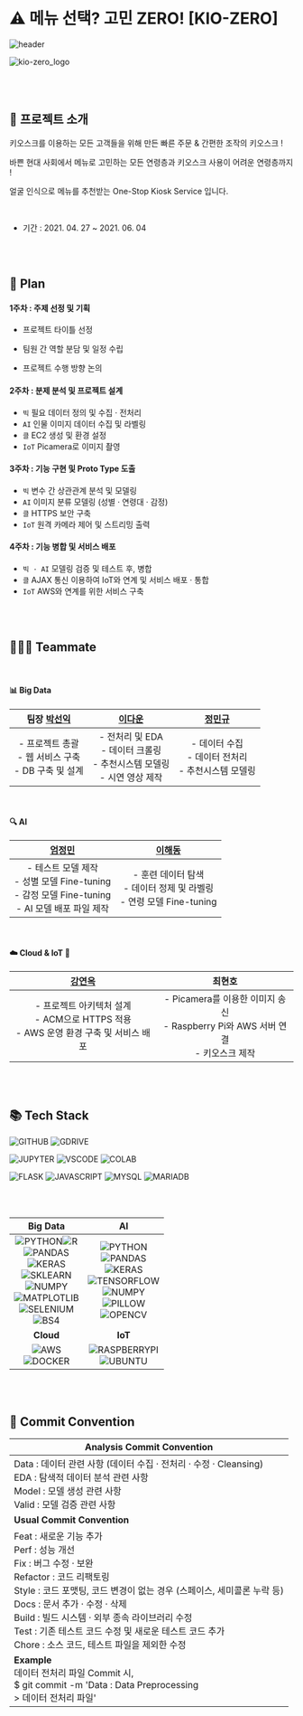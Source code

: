 # :warning: 메뉴 선택? 고민 ZERO! [KIO-ZERO]

![header](https://capsule-render.vercel.app/api?type=waving&color=FFD159&height=250&text=[KIO-ZERO]%20Project&&fontAlignY=45&desc=Multi%20Campus&Desc&descAlignY=25&descAlign=22)

![kio-zero_logo](https://user-images.githubusercontent.com/76501345/120985259-68bb1b00-c7b6-11eb-857c-f506df30dfb6.png)

<br>

<br>

## :pushpin: 프로젝트 소개

키오스크를 이용하는 모든 고객들을 위해 만든 빠른 주문 & 간편한 조작의 키오스크 !

바쁜 현대 사회에서 메뉴로 고민하는 모든 연령층과 키오스크 사용이 어려운 연령층까지 !

얼굴 인식으로 메뉴를 추천받는 One-Stop Kiosk Service 입니다.

<br>

- 기간 : 2021. 04. 27 ~ 2021. 06. 04

<br>

<br>

## :date: Plan

#### 1주차 : 주제 선정 및 기획

- 프로젝트 타이틀 선정

- 팀원 간 역할 분담 및 일정 수립

- 프로젝트 수행 방향 논의

#### 2주차 : 분제 분석 및 프로젝트 설계

- `빅`  필요 데이터 정의 및 수집 · 전처리
- `AI`  인물 이미지 데이터 수집 및 라벨링
- `클`  EC2 생성 및 환경 설정
- `IoT`  Picamera로 이미지 촬영

#### 3주차 : 기능 구현 및 Proto Type 도출

- `빅`  변수 간 상관관계 분석 및 모델링
- `AI`  이미지 분류 모델링 (성별 · 연령대 · 감정)
- `클`  HTTPS 보안 구축
- `IoT`  원격 카메라 제어 및 스트리밍 출력

#### 4주차 : 기능 병합 및 서비스 배포

- `빅 · AI`  모델링 검증 및 테스트 후, 병합
- `클`  AJAX 통신 이용하여 IoT와 연계 및 서비스 배포 · 통합
- `IoT`  AWS와 연계를 위한 서비스 구축

<br>

<br>

## :family_man_woman_girl: Teammate

<br>

#### :bar_chart:  ​Big Data

|       팀장 [박선익](https://github.com/parksimis)        |            [이다운](https://github.com/leedawoon)            |          [정민규](https://github.com/topdury)           |
| :------------------------------------------------------: | :----------------------------------------------------------: | :-----------------------------------------------------: |
| - 프로젝트 총괄<br>- 웹 서비스 구축<br>- DB 구축 및 설계 | - 전처리 및 EDA<br>- 데이터 크롤링<br>- 추천시스템 모델링<br>- 시연 영상 제작 | - 데이터 수집<br>- 데이터 전처리<br>- 추천시스템 모델링 |

<br>

#### :mag: AI

|           [엄정민](https://github.com/jungmin0710)           |           [이해동](https://github.com/leegongja07)           |
| :----------------------------------------------------------: | :----------------------------------------------------------: |
| - 테스트 모델 제작<br>- 성별 모델 Fine-tuning<br>- 감정 모델 Fine-tuning<br>- AI 모델 배포 파일 제작 | - 훈련 데이터 탐색<br>- 데이터 정제 및 라벨링<br>- 연령 모델 Fine-tuning |

<br>

#### :cloud: Cloud & IoT :nut_and_bolt:

|           [강연옥](https://github.com/janine-kang)           |                            최현호                            |
| :----------------------------------------------------------: | :----------------------------------------------------------: |
| - 프로젝트 아키텍처 설계<br>- ACM으로 HTTPS 적용<br>- AWS 운영 환경 구축 및 서비스 배포 | - Picamera를 이용한 이미지 송신<br>- Raspberry Pi와 AWS 서버 연결<br>- 키오스크 제작 |

<br>

<br>

## :books:  ​Tech Stack

![GITHUB](https://img.shields.io/badge/GitHub-gray?style=plastic&logo=github) ![GDRIVE](https://img.shields.io/badge/Google_Drive-gray?style=plastic&logo=google-drive)

![JUPYTER](https://img.shields.io/badge/Jupyter-v1.0.0-orange?style=plastic&logo=jupyter) ![VSCODE](https://img.shields.io/badge/VSCode-v1.56.2-blue?style=plastic&logo=visual-studio-code) ![COLAB](https://img.shields.io/badge/Google_Colab-gray?style=plastic&logo=google-colab)

![FLASK](https://img.shields.io/badge/Flask-v2.0.1-lightgray?style=plastic&logo=flask) ![JAVASCRIPT](https://img.shields.io/badge/Javascript-ES6+-yellow?style=plastic&logo=javascript) ![MYSQL](https://img.shields.io/badge/MySQL-v15.1-blue?style=plastic&logo=mysql) ![MARIADB](https://img.shields.io/badge/MariaDB-v10.5.10-navy?style=plastic&logo=mariadb)

<br>

<br>

|                           Big Data                           |                              AI                              |
| :----------------------------------------------------------: | :----------------------------------------------------------: |
| ![PYTHON](https://img.shields.io/badge/Python-v3.9-blue?style=plastic&logo=python)![R](https://img.shields.io/badge/R-v4.0.4-lightgray?style=plastic&logo=r)<br>![PANDAS](https://img.shields.io/badge/Pandas-v1.2.3-blue?style=plastic&logo=pandas)<br>![KERAS](https://img.shields.io/badge/Keras-v2.4.3-red?style=plastic&logo=keras)<br>![SKLEARN](https://img.shields.io/badge/Scikit_Learn-v0.24.1-orange?style=plastic&logo=scikit-learn)<br>![NUMPY](https://img.shields.io/badge/NumPy-v1.19.5-yellow?style=plastic&logo=numpy)<br>![MATPLOTLIB](https://img.shields.io/badge/Matplotlib-v3.3.4-lightgray?style=plastic&logo=matplotlib)<br>![SELENIUM](https://img.shields.io/badge/Selenium-v3.141.0-green?style=plastic&logo=selenium)<br>![BS4](https://img.shields.io/badge/BeautifulSoup4-v4.6.0-green?style=plastic&logo=beautifulsoup) | ![PYTHON](https://img.shields.io/badge/Python-v3.9-blue?style=plastic&logo=python)<br>![PANDAS](https://img.shields.io/badge/Pandas-v1.2.3-blue?style=plastic&logo=pandas)<br>![KERAS](https://img.shields.io/badge/Keras-v2.4.3-red?style=plastic&logo=keras)<br>![TENSORFLOW](https://img.shields.io/badge/Tensorflow-v2.5.0rc1-orange?style=plastic&logo=tensorflow)<br>![NUMPY](https://img.shields.io/badge/NumPy-v1.19.5-yellow?style=plastic&logo=numpy)<br>![PILLOW](https://img.shields.io/badge/Pillow-v8.1.2-yellow?style=plastic)<br>![OPENCV](https://img.shields.io/badge/OpenCV-v4.5.2.52-green?style=plastic&logo=opencv) |
|                         <b>Cloud</b>                         |                          <b>IoT</b>                          |
| ![AWS](https://img.shields.io/badge/AWS-gray?style=plastic&logo=amazon-aws)<br>![DOCKER](https://img.shields.io/badge/Docker-v19.03.11-blue?style=plastic&logo=docker) | ![RASPBERRYPI](https://img.shields.io/badge/Raspberry_Pi-red?style=plastic&logo=raspberry-pi)<br>![UBUNTU](https://img.shields.io/badge/Ubuntu-v20.10-orange?style=plastic&logo=ubuntu) |

<br>

<br>

## :traffic_light:  Commit Convention

| Analysis Commit Convention                                   |
| ------------------------------------------------------------ |
| Data : 데이터 관련 사항 (데이터 수집 · 전처리 · 수정 · Cleansing)<br>EDA : 탐색적 데이터 분석 관련 사항<br>Model : 모델 생성 관련 사항<br>Valid : 모델 검증 관련 사항 |
| <b>Usual Commit Convention</b>                               |
| Feat : 새로운 기능 추가<br>Perf : 성능 개선<br>Fix : 버그 수정 · 보완<br>Refactor : 코드 리팩토링<br>Style : 코드 포맷팅, 코드 변경이 없는 경우 (스페이스, 세미콜론 누락 등)<br>Docs : 문서 추가 · 수정 · 삭제<br>Build : 빌드 시스템 · 외부 종속 라이브러리 수정<br>Test : 기존 테스트 코드 수정 및 새로운 테스트 코드 추가<br>Chore : 소스 코드, 테스트 파일을 제외한 수정 |
| <b>Example</b><br>데이터 전처리 파일 Commit 시,<br>$ git commit -m 'Data : Data Preprocessing<br>> 데이터 전처리 파일' |

